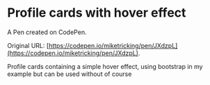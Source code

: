 # Profile cards with hover effect

A Pen created on CodePen.

Original URL: [https://codepen.io/miketricking/pen/JXdzpL](https://codepen.io/miketricking/pen/JXdzpL).

Profile cards containing a simple hover effect, using bootstrap in my example but can be used without of course